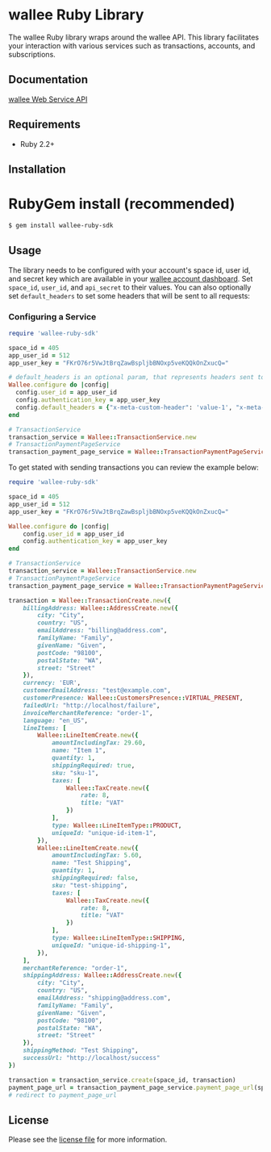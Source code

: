 # wallee Ruby Library

The wallee Ruby library wraps around the wallee API. This library facilitates your interaction with various services such as transactions, accounts, and subscriptions.

## Documentation

[wallee Web Service API](https://app-wallee.com/doc/api/web-service)

## Requirements

- Ruby 2.2+

## Installation

# RubyGem install (recommended)

```sh
$ gem install wallee-ruby-sdk
```

## Usage
The library needs to be configured with your account's space id, user id, and secret key which are available in your [wallee
account dashboard](https://app-wallee.com/account/select). Set `space_id`, `user_id`, and `api_secret` to their values. You can also optionally set `default_headers` to set some headers that will be sent to all requests:

### Configuring a Service

```ruby
require 'wallee-ruby-sdk'

space_id = 405
app_user_id = 512
app_user_key = "FKrO76r5VwJtBrqZawBspljbBNOxp5veKQQkOnZxucQ="

# default_headers is an optional param, that represents headers sent to all requests
Wallee.configure do |config|
  config.user_id = app_user_id
  config.authentication_key = app_user_key
  config.default_headers = {"x-meta-custom-header": 'value-1', "x-meta-custom-header-2": 'value-2'}
end

# TransactionService
transaction_service = Wallee::TransactionService.new
# TransactionPaymentPageService
transaction_payment_page_service = Wallee::TransactionPaymentPageService.new
```

To get stated with sending transactions you can review the example below:

```ruby
require 'wallee-ruby-sdk'

space_id = 405
app_user_id = 512
app_user_key = "FKrO76r5VwJtBrqZawBspljbBNOxp5veKQQkOnZxucQ="

Wallee.configure do |config|
    config.user_id = app_user_id
    config.authentication_key = app_user_key
end

# TransactionService
transaction_service = Wallee::TransactionService.new
# TransactionPaymentPageService
transaction_payment_page_service = Wallee::TransactionPaymentPageService.new

transaction = Wallee::TransactionCreate.new({
    billingAddress: Wallee::AddressCreate.new({
        city: "City",
        country: "US",
        emailAddress: "billing@address.com",
        familyName: "Family",
        givenName: "Given",
        postCode: "98100",
        postalState: "WA",
        street: "Street"
    }),
    currency: 'EUR',
    customerEmailAddress: "test@example.com",
    customerPresence: Wallee::CustomersPresence::VIRTUAL_PRESENT,
    failedUrl: "http://localhost/failure",
    invoiceMerchantReference: "order-1",
    language: "en_US",
    lineItems: [
        Wallee::LineItemCreate.new({
            amountIncludingTax: 29.60,
            name: "Item 1",
            quantity: 1,
            shippingRequired: true,
            sku: "sku-1",
            taxes: [
                Wallee::TaxCreate.new({
                    rate: 8,
                    title: "VAT"
                })
            ],
            type: Wallee::LineItemType::PRODUCT,
            uniqueId: "unique-id-item-1",
        }),
        Wallee::LineItemCreate.new({
            amountIncludingTax: 5.60,
            name: "Test Shipping",
            quantity: 1,
            shippingRequired: false,
            sku: "test-shipping",
            taxes: [
                Wallee::TaxCreate.new({
                    rate: 8,
                    title: "VAT"
                })
            ],
            type: Wallee::LineItemType::SHIPPING,
            uniqueId: "unique-id-shipping-1",
        }),
    ],
    merchantReference: "order-1",
    shippingAddress: Wallee::AddressCreate.new({
        city: "City",
        country: "US",
        emailAddress: "shipping@address.com",
        familyName: "Family",
        givenName: "Given",
        postCode: "98100",
        postalState: "WA",
        street: "Street"
    }),
    shippingMethod: "Test Shipping",
    successUrl: "http://localhost/success"
})

transaction = transaction_service.create(space_id, transaction)
payment_page_url = transaction_payment_page_service.payment_page_url(space_id, transaction.id)
# redirect to payment_page_url
```

## License

Please see the [license file](https://github.com/wallee-payment/ruby-sdk/blob/master/LICENSE) for more information.
